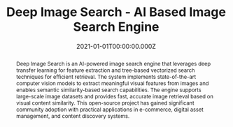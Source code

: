 ---
title: "Deep Image Search - AI Based Image Search Engine"
publication_types:
  - "0"
authors:
  - Nilesh Verma
publication: "GitHub Repository"
publication_short: ""
abstract: "Deep Image Search is an AI-powered image search engine that leverages deep transfer learning for feature extraction and tree-based vectorized search techniques for efficient retrieval. The system implements state-of-the-art computer vision models to extract meaningful visual features from images and enables semantic similarity-based search capabilities. The engine supports large-scale image datasets and provides fast, accurate image retrieval based on visual content similarity. This open-source project has gained significant community adoption with practical applications in e-commerce, digital asset management, and content discovery systems."
doi: ""
draft: false
featured: false
image:
  filename: ""
  focal_point: ""
  preview_only: false
summary: "Open-source AI-powered image search engine using deep learning for feature extraction and similarity-based retrieval."
date: 2021-01-01T00:00:00.000Z
links:
- name: GitHub
  url: https://github.com/TechyNilesh/DeepImageSearch
---